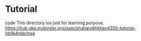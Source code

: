 # Tutorial
code
This directory ios just for learning purpose.
https://hub.gke.mybinder.org/user/shaharukhkhan4350-tutorial-hb9k4nbk/tree
